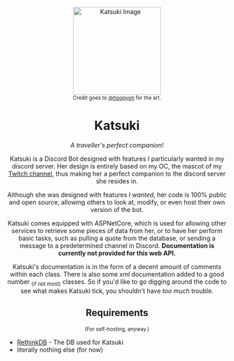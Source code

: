 <p align="center"><img src="https://godsontm.dev/images/KatsukiBot.png" width=200 alt="Katsuki Image"><br>
<sup>Credit goes to <a href="https://twitter.com/hoopyon">@hoopyon<a/> for the art.</sup></p>
<h1 align="center">Katsuki</h1>

<p align="center"><i>A traveller's perfect companion!</i></p>

<p align="center">Katsuki is a Discord Bot designed with features I particularly wanted in my discord server. Her design is entirely based on my OC, the mascot of my <a href="https://twitch.tv/GodsonTM">Twitch channel</a>, thus making her a perfect companion to the discord server she resides in.</p>

<p align="center">Although she was designed with features <i>I wanted</i>, her code is 100% public and open source, allowing others to look at, modify, or even host their own version of the bot.</p>

<p align="center">Katsuki comes equipped with ASPNetCore, which is used for allowing other services to retrieve some pieces of data from her, or to have her perform basic tasks, such as pulling a quote from the database, or sending a message to a predetermined channel in Discord. <b>Documentation is currently not provided for this web API.</b></p>

<p align="center">Katsuki's documentation is in the form of a decent amount of comments within each class. There is also some xml documentation added to a good number <sub>(if not most)</sub> classes. So if you'd like to go digging around the code to see what makes Katsuki tick, you shouldn't have <i>too much</i> trouble.</p>

<h2 align="center">Requirements </h2>
<p align="center"><sup>(For self-hosting, anyway.)</sup></p>

- [RethinkDB](https://rethinkdb.com/) - The DB used for Katsuki
- literally nothing else (for now)